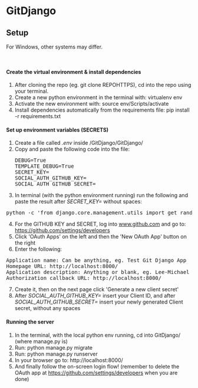 # GitDjango

## Setup
For Windows, other systems may differ.

<br />

#### Create the virtual environment & install dependencies
1. After cloning the repo (eg. git clone REPOHTTPS), cd into the repo using your terminal.
2. Create a new python environment in the terminal with: virtualenv env
3. Activate the new environment with: source env/Scripts/activate
4. Install dependencies automatically from the requirements file: pip install -r requirements.txt

#### Set up environment variables (SECRETS)
1. Create a file called <i>.env</i> inside /GitDjango/GitDjango/
2. Copy and paste the following code into the file:
   <pre>
   DEBUG=True
   TEMPLATE_DEBUG=True
   SECRET_KEY=
   SOCIAL_AUTH_GITHUB_KEY=
   SOCIAL_AUTH_GITHUB_SECRET=
   </pre>
3. In terminal (with the python environment running) run the following and paste the result after <i>SECRET_KEY=</i> without spaces: 
<pre>python -c 'from django.core.management.utils import get_random_secret_key; print(get_random_secret_key())'</pre>
4. For the GITHUB KEY and SECRET, log into www.github.com and go to: https://github.com/settings/developers
5. Click 'OAuth Apps' on the left and then the 'New OAuth App' button on the right
6. Enter the following: 
<pre>
Application name: Can be anything, eg. Test Git Django App
Homepage URL: http://localhost:8000/
Application description: Anything or blank, eg. Lee-Michael Git Django Test
Authorization callback URL: http://localhost:8000/
</pre>
7. Create it, then on the next page click 'Generate a new client secret'
8. After <i>SOCIAL_AUTH_GITHUB_KEY=</i> insert your Client ID, and after <i>SOCIAL_AUTH_GITHUB_SECRET=</i> insert your newly generated Client secret, without any spaces

#### Running the server
1. In the terminal, with the local python env running, cd into GitDjango/ (where manage.py is)
2. Run: python manage.py migrate
3. Run: python manage.py runserver
4. In your browser go to: http://localhost:8000/
5. And finally follow the on-screen login flow! (remember to delete the OAuth app at https://github.com/settings/developers when you are done)